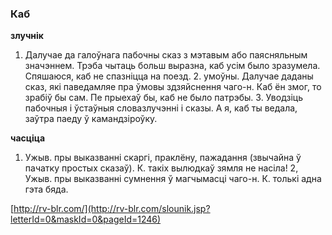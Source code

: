 ### Каб
**злучнік**

1. Далучае да галоўнага пабочны сказ з мэтавым або паясняльным значэннем. Трэба чытаць больш выразна, каб усім было зразумела. Спяшаюся, каб не спазніцца на поезд. 2. умоўны. Далучае даданы сказ, які паведамляе пра ўмовы здзяйснення чаго-н. Каб ён змог, то зрабіў бы сам. Пе прыехаў бы, каб не было патрэбы. 3. Уводзіць пабочныя і ўстаўныя словазлучэнні і сказы. А я, каб ты ведала, заўтра паеду ў камандзіроўку.

**часціца**

1. Ужыв. пры выказванні скаргі, праклёну, пажадання (звычайна ў пачатку простых сказаў). К. такіх вылюдкаў зямля не насіла! 2, Ужыв. пры выказванні сумнення ў магчымасці чаго-н. К. толькі адна гэта бяда.

<a rel="author">[http://rv-blr.com/](http://rv-blr.com/slounik.jsp?letterId=0&maskId=0&pageId=1246)</a>
